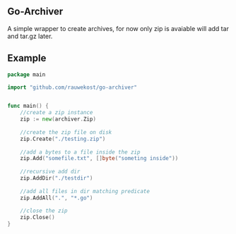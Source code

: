 Go-Archiver
-----------

A simple wrapper to create archives, for now only zip is avaiable will add tar and tar.gz later.

## Example

```go
package main

import "github.com/rauwekost/go-archiver"


func main() {
	//create a zip instance
	zip := new(archiver.Zip)
	
	//create the zip file on disk
	zip.Create("./testing.zip")
	
	//add a bytes to a file inside the zip
	zip.Add("somefile.txt", []byte("someting inside"))
	
	//recursive add dir
	zip.AddDir("./testdir")
	
	//add all files in dir matching predicate
	zip.AddAll(".", "*.go")
	
	//close the zip
	zip.Close()
}
```